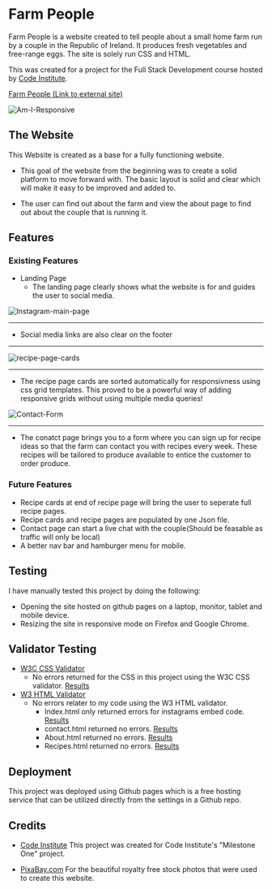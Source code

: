# Farm People

Farm People is a website created to tell people about a small home farm run by a couple in the Republic of Ireland. It produces fresh vegetables and free-range eggs. The site is solely run CSS and HTML. 

This was created for a project for the Full Stack Development course hosted by [Code Institute](https://codeinstitute.net/ie/5-day-coding-challenge/?utm_term=code%20institute&utm_campaign=CI+-+IRL+-+Search+-+Brand&utm_source=adwords&utm_medium=ppc&hsa_acc=8983321581&hsa_cam=14304747355&hsa_grp=128775288209&hsa_ad=539453915484&hsa_src=g&hsa_tgt=kwd-319867646331&hsa_kw=code%20institute&hsa_mt=e&hsa_net=adwords&hsa_ver=3&gclid=Cj0KCQiAzMGNBhCyARIsANpUkzORRe5o1VJJG9_EwnX2Oxn-ftPjCcE-f8G-M0uOoLartu-8DkXRH5YaAozNEALw_wcB).

[Farm People (Link to external site)](https://dazhaze.github.io/Milestone-Project-One/index.html)

![Am-I-Responsive](https://raw.githubusercontent.com/DazHaze/Milestone-Project-One/main/assets/images/redo-readme/Am-I-Responsive.png)

## The Website

This Website is created as a base for a fully functioning website.

* This goal of the website from the beginning was to create a solid platform to move forward with. The basic layout is solid and clear which will make it easy to be improved and added to.

* The user can find out about the farm and view the about page to find out about the couple that is running it.
## Features

### **Existing Features**

* Landing Page
  * The landing page clearly shows what the website is for and guides the user to social media.

![Instagram-main-page](https://raw.githubusercontent.com/DazHaze/Milestone-Project-One/main/assets/images/redo-readme/instagram-main-page.png)

----

* Social media links are also clear on the footer

----

![recipe-page-cards](https://raw.githubusercontent.com/DazHaze/Milestone-Project-One/main/assets/images/redo-readme/recipe-page-cards.png)

----

* The recipe page cards are sorted automatically for responsivness using css grid templates. This proved to be a powerful way of adding responsive grids without using multiple media queries!

![Contact-Form](https://raw.githubusercontent.com/DazHaze/Milestone-Project-One/main/assets/images/redo-readme/contact-page.png)

----

* The conatct page brings you to a form where you can sign up for recipe ideas so that the farm can contact you with recipes every week. These recipes will be tailored to produce available to entice the customer to order produce.


### **Future Features**

* Recipe cards at end of recipe page will bring the user to seperate full recipe pages.
* Recipe cards and recipe pages are populated by one Json file.
* Contact page can start a live chat with the couple(Should be feasable as traffic will only be local)
* A better nav bar and hamburger menu for mobile.

## Testing

I have manually tested this project by doing the following:
* Opening the site hosted on github pages on a laptop, monitor, tablet and mobile device.
* Resizing the site in responsive mode on Firefox and Google Chrome.



## Validator Testing
* [W3C CSS Validator](https://www.w3.org/)
  * No errors returned for the CSS in this project using the W3C CSS validator. [Results](http://jigsaw.w3.org/css-validator/validator?uri=https%3A%2F%2Fdazhaze.github.io%2FMilestone-Project-One%2Fassets%2Fcss%2Fstyle.css&profile=css3svg&usermedium=all&warning=1&vextwarning=)
* [W3 HTML Validator](https://validator.w3.org/nu/)
  * No errors relater to my code using the W3 HTML validator.
    * Index.html only returned errors for instagrams embed code. [Results](https://validator.w3.org/nu/?doc=https%3A%2F%2Fdazhaze.github.io%2FMilestone-Project-One%2Findex.html)
    * contact.html returned no errors. [Results](https://validator.w3.org/nu/?doc=https%3A%2F%2Fdazhaze.github.io%2FMilestone-Project-One%2Fcontact.html)
    * About.html returned no errors. [Results](https://validator.w3.org/nu/?doc=https%3A%2F%2Fdazhaze.github.io%2FMilestone-Project-One%2Fabout.html)
    * Recipes.html returned no errors. [Results](https://validator.w3.org/nu/?doc=https%3A%2F%2Fdazhaze.github.io%2FMilestone-Project-One%2Frecipes.html)

## Deployment
This project was deployed using Github pages which is a free hosting service that can be utilized directly from the settings in a Github repo.

## Credits
* [Code Institute](https://codeinstitute.net/all-access-coding-challenge/?utm_term=code%20institute&utm_campaign=CI+-+IRL+-+Search+-+Brand&utm_source=adwords&utm_medium=ppc&hsa_acc=8983321581&hsa_cam=14304747355&hsa_grp=128775288209&hsa_ad=539453915484&hsa_src=g&hsa_tgt=kwd-319867646331&hsa_kw=code%20institute&hsa_mt=e&hsa_net=adwords&hsa_ver=3&gclid=CjwKCAiAv_KMBhAzEiwAs-rX1PXOCAky8yjljHzgvSnccpkyUOvNLVGMuzG11t86weTdFdPiTfNHHhoCFuwQAvD_BwE) This project was created for Code Institute's "Milestone One" project.

* [PixaBay.com](https://pixabay.com/) For the beautiful royalty free stock photos that were used to create this website.
